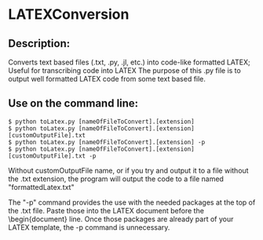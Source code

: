 # LATEXConversion

## Description:

Converts text based files (.txt, .py, .jl, etc.) into code-like formatted LATEX; Useful for transcribing code into LATEX
The purpose of this .py file is to output well formatted LATEX code from some text based file.


## Use on the command line:

    $ python toLatex.py [nameOfFileToConvert].[extension]
    $ python toLatex.py [nameOfFileToConvert].[extension] [customOutputFile].txt
    $ python toLatex.py [nameOfFileToConvert].[extension] -p
    $ python toLatex.py [nameOfFileToConvert].[extension] [customOutputFile].txt -p

Without customOutputFile name, or if you try and output it to a file without the .txt extension,
the program will output the code to a file named "formattedLatex.txt"

The "-p" command provides the use with the needed packages at the top of the .txt file. Paste
those into the LATEX document before the \begin{document} line. Once those packages are already
part of your LATEX template, the -p command is unnecessary.
